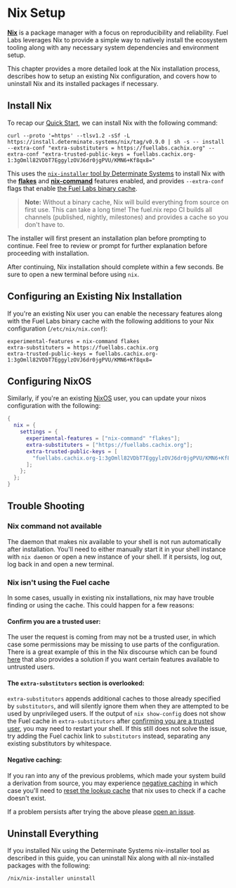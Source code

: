 # Nix Setup

[**Nix**](https://nixos.org/) is a package manager with a focus on
reproducibility and reliability. Fuel Labs leverages Nix to provide a simple
way to natively install the ecosystem tooling along with any necessary system
dependencies and environment setup.

This chapter provides a more detailed look at the Nix installation process,
describes how to setup an existing Nix configuration, and covers how to
uninstall Nix and its installed packages if necessary.

## Install Nix

To recap our [Quick Start](./quick-start.html), we can install Nix with the
following command:

```console
curl --proto '=https' --tlsv1.2 -sSf -L https://install.determinate.systems/nix/tag/v0.9.0 | sh -s -- install --extra-conf "extra-substituters = https://fuellabs.cachix.org" --extra-conf "extra-trusted-public-keys = fuellabs.cachix.org-1:3gOmll82VDbT7EggylzOVJ6dr0jgPVU/KMN6+Kf8qx8="
```

This uses the [`nix-installer` tool by Determinate Systems](nix-installer) to
install Nix with the [**flakes**](nix-flakes) and [**nix-command**](nix-command)
features enabled, and provides `--extra-conf` flags that enable [the Fuel Labs
binary cache](fuel-labs-cache).

> **Note:** Without a binary cache, Nix will build everything from source on
> first use. This can take a long time! The fuel.nix repo CI builds all channels
> (published, nightly, milestones) and provides a cache so you don't have to.

The installer will first present an installation plan before prompting
to continue. Feel free to review or prompt for further explanation before
proceeding with installation.

After continuing, Nix installation should complete within a few seconds. Be sure
to open a new terminal before using `nix`.

## Configuring an Existing Nix Installation

If you're an existing Nix user you can enable the necessary features along
with the Fuel Labs binary cache with the following additions to your Nix
configuration (`/etc/nix/nix.conf`):

```
experimental-features = nix-command flakes
extra-substituters = https://fuellabs.cachix.org
extra-trusted-public-keys = fuellabs.cachix.org-1:3gOmll82VDbT7EggylzOVJ6dr0jgPVU/KMN6+Kf8qx8=
```

## Configuring NixOS

Similarly, if you're an existing [NixOS](https://nixos.org/) user, you can
update your nixos configuration with the following:

```nix
{
  nix = {
    settings = {
      experimental-features = ["nix-command" "flakes"];
      extra-substituters = ["https://fuellabs.cachix.org"];
      extra-trusted-public-keys = [
        "fuellabs.cachix.org-1:3gOmll82VDbT7EggylzOVJ6dr0jgPVU/KMN6+Kf8qx8="
      ];
    };
  };
}
```

## Trouble Shooting

### Nix command not available

The daemon that makes nix available to your shell is not run automatically after installation. You'll need to either manually start it in your shell instance with `nix daemon` or open a new instance of your shell. If it persists, log out, log back in and open a new terminal.

### Nix isn't using the Fuel cache

In some cases, usually in existing nix installations, nix may have trouble finding or using the cache. This could happen for a few reasons:

#### Confirm you are a trusted user:

The user the request is coming from may not be a trusted user, in which case some permissions may be missing to use parts of the configuration.
There is a great example of this in the Nix discourse which can be found [here][trusted-users] that also provides a solution if you want certain features available to untrusted users.

#### The `extra-substitutors` section is overlooked:

`extra-substitutors` appends additional caches to those already specified by `substitutors`, and will silently ignore them when they are attempted to be used by unprivileged users. If the output of `nix show-config` does not show the Fuel cache in `extra-substitutors` after [confirming you are a trusted user](#confirm-you-are-a-trusted-user), you may need to restart your shell. If this still does not solve the issue, try adding the Fuel cachix link to `substitutors` instead, separating any existing substitutors by whitespace.

#### Negative caching:

If you ran into any of the previous problems, which made your system build a derivation from source, you may experience [negative caching][negative-caching] in which case you'll need to [reset the lookup cache][reset-lookup-cache] that nix uses to check if a cache doesn't exist.

If a problem persists after trying the above please [open an issue][open-an-issue].

## Uninstall Everything

If you installed Nix using the Determinate Systems nix-installer tool as
described in this guide, you can uninstall Nix along with all nix-installed
packages with the following:

```console
/nix/nix-installer uninstall
```

[fuel-labs-cache]: https://app.cachix.org/cache/fuellabs
[nix-flakes]: https://nixos.wiki/wiki/Flakes
[nix-command]: https://nixos.wiki/wiki/Nix_command
[nix-installer]: https://github.com/DeterminateSystems/nix-installer
[trusted-users]: https://discourse.nixos.org/t/nix-flake-and-trusted-users/8882
[negative-caching]: https://en.wikipedia.org/wiki/Negative_cache
[reset-lookup-cache]: https://nix.dev/recipes/faq#how-do-i-force-nix-to-re-check-whether-something-exists-at-a-binary-cache
[open-an-issue]: https://github.com/FuelLabs/fuel.nix/issues/new
